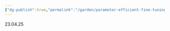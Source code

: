 ```yaml
---
{"dg-publish":true,"permalink":"/garden/parameter-efficient-fine-tuning-in-large-models-a-survey-of-methodologies/"}
---
```


23.04.25

